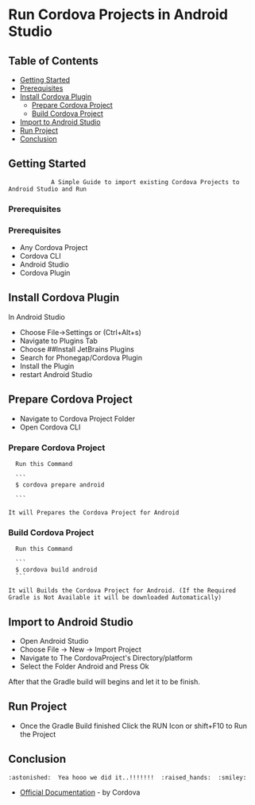 # Run Cordova Projects in Android Studio

## Table of Contents
  * [Getting Started](#getting-started)
  * [Prerequisites](#prerequisites)
  * [Install Cordova Plugin](#install-cordova-plugin)
      * [Prepare Cordova Project](#prepare-Cordova-Project)
      * [Build Cordova Project](#build-cordova-project)
  * [Import to Android Studio](#import-to-android-studio)
  * [Run Project](#run-project)
  * [Conclusion](#conclusion)

## Getting Started

                A Simple Guide to import existing Cordova Projects to Android Studio and Run 

### Prerequisites

### Prerequisites

* Any Cordova Project
* Cordova CLI
* Android Studio
* Cordova Plugin

## Install Cordova Plugin

In Android Studio 

   * Choose File->Settings or (Ctrl+Alt+s) 
   * Navigate to Plugins Tab
   * Choose ##Install JetBrains Plugins
   * Search for Phonegap/Cordova Plugin
   * Install the Plugin
   * restart Android Studio

## Prepare Cordova Project
   
   * Navigate to Cordova Project Folder
   * Open Cordova CLI
   
   ### Prepare Cordova Project

      Run this Command 

      ```
      $ cordova prepare android

      ```
   
    It will Prepares the Cordova Project for Android

   
   ### Build Cordova Project

      Run this Command 

      ```
      $ cordova build android
      ```

    It will Builds the Cordova Project for Android. (If the Required Gradle is Not Available it will be downloaded Automatically)


## Import to Android Studio

   * Open Android Studio
   * Choose File -> New -> Import Project
   * Navigate to The CordovaProject's Directory/platform
   * Select the Folder Android and Press Ok

   After that the Gradle build will begins and let it to be finish. 

## Run Project

   * Once the Gradle Build finished Click the RUN Icon or shift+F10 to Run the Project


## Conclusion

    :astonished:  Yea hooo we did it..!!!!!!!  :raised_hands:  :smiley: 

* [Official Documentation](https://cordova.apache.org/docs/en/latest/guide/platforms/android/#opening-a-project-in-android-studio) - by Cordova


